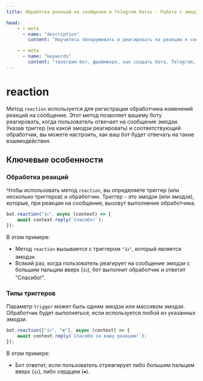 ```yaml
---
title: Обработка реакций на сообщения в Telegram ботах - Работа с эмодзи-ответами с помощью GramIO

head:
    - - meta
      - name: "description"
        content: "Научитесь обнаруживать и реагировать на реакции к сообщениям (эмодзи-ответы) в вашем Telegram боте с помощью обработчика reaction в GramIO. Создавайте интерактивный опыт на основе взаимодействия пользователей с эмодзи."

    - - meta
      - name: "keywords"
        content: "телеграм бот, фреймворк, как создать бота, Telegram, Telegram Bot API, GramIO, TypeScript, JavaScript, Node.JS, Nodejs, Deno, Bun, реакции на сообщения, эмодзи-реакции, обработчик реакций, интерактивный бот, middleware реакций, взаимодействие с эмодзи, реакция большим пальцем, пользовательские реакции, события реакций, MessageReactionUpdated, типы реакций, взаимодействие с сообщением"
---
```


# reaction

Метод `reaction` используется для регистрации обработчика изменений реакций на сообщение. Этот метод позволяет вашему боту реагировать, когда пользователь отвечает на сообщение эмодзи. Указав триггер (на какой эмодзи реагировать) и соответствующий обработчик, вы можете настроить, как ваш бот будет отвечать на такие взаимодействия.

## Ключевые особенности

### Обработка реакций

Чтобы использовать метод `reaction`, вы определяете триггер (или несколько триггеров) и обработчик. Триггер - это эмодзи (или эмодзи), которые, при реакции на сообщение, вызовут выполнение обработчика.

```ts
bot.reaction("👍", async (context) => {
    await context.reply(`Спасибо!`);
});
```

В этом примере:

-   Метод `reaction` вызывается с триггером `"👍"`, который является эмодзи.
-   Всякий раз, когда пользователь реагирует на сообщение эмодзи с большим пальцем вверх (`👍`), бот выполнит обработчик и ответит "Спасибо!".

### Типы триггеров

Параметр `trigger` может быть одним эмодзи или массивом эмодзи. Обработчик будет выполняться, если используется любой из указанных эмодзи.

```ts
bot.reaction(["👍", "❤️"], async (context) => {
    await context.reply(`Спасибо за вашу реакцию!`);
});
```

В этом примере:

-   Бот ответит, если пользователь отреагирует либо большим пальцем вверх (`👍`), либо сердцем (`❤️`). 